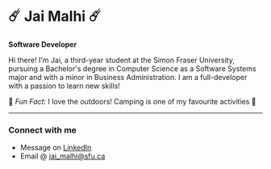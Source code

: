 # ☄️ Jai Malhi ☄️

**Software Developer** 

Hi there! I'm Jai, a third-year student at the Simon Fraser University, pursuing a Bachelor's degree in Computer Science as a Software Systems major and with a minor in Business Administration. I am a full-developer with a passion to learn new skills!

🌳 *Fun Fact:* I love the outdoors! Camping is one of my favourite activities 🌳

---

### Connect with me

- Message on [LinkedIn](https://www.linkedin.com/in/jaimalhi/)
- Email @ [jai_malhi@sfu.ca](jai_malhi@sfu.ca)

